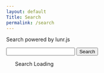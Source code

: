 ```yaml
---
layout: default
Title: Search
permalink: /search
---
```


Search powered by lunr.js
<form action="/search" id="site_search">
                <input type="text" id="search_box" name="query">
                <input type="submit" value="Search">
              </form> 
<ul id="search_results">Search Loading</ul>
<ul id="doc_results"></ul>

<script src="/js/lunr.min.js"></script>
<script src="https://ajax.googleapis.com/ajax/libs/jquery/1.11.3/jquery.min.js"></script>
<script src="/js/search.js"></script>
<script> 
window.onload = function() {
	var param = location.search;
	qstart = param.search("query=");
	qend = qstart + "query=".length;
	var res = param.slice(qend);
	$("#search_box").val(res);
	$("#site_search").trigger("submit");
};

</script>


